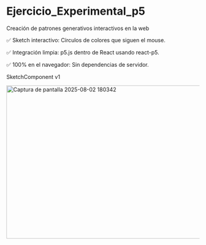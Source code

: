 # Ejercicio_Experimental_p5

Creación de patrones generativos interactivos en la web

✅ Sketch interactivo: Círculos de colores que siguen el mouse.

✅ Integración limpia: p5.js dentro de React usando react-p5.

✅ 100% en el navegador: Sin dependencias de servidor.

SketchComponent v1

<img width="550" height="400" alt="Captura de pantalla 2025-08-02 180342" src="https://github.com/user-attachments/assets/84817bd1-1470-4983-b351-f5a6ec123190" />
